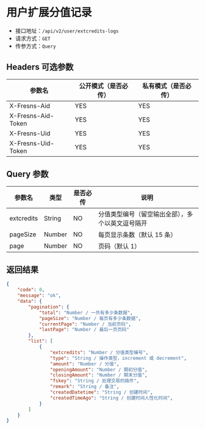 # 用户扩展分值记录

- 接口地址：`/api/v2/user/extcredits-logs`
- 请求方式：`GET`
- 传参方式：`Query`

## Headers 可选参数

| 参数名 | 公开模式（是否必传） | 私有模式（是否必传） |
| --- | --- | --- |
| X-Fresns-Aid | YES | YES |
| X-Fresns-Aid-Token | YES | YES |
| X-Fresns-Uid | YES | YES |
| X-Fresns-Uid-Token | YES | YES |

## Query 参数

| 参数名 | 类型 | 是否必传 | 说明 |
| --- | --- | --- | --- |
| extcredits | String | NO | 分值类型编号（留空输出全部），多个以英文逗号隔开 |
| pageSize | Number | NO | 每页显示条数（默认 15 条） |
| page | Number | NO | 页码（默认 1） |

## 返回结果

```json
{
    "code": 0,
    "message": "ok",
    "data": {
        "pagination": {
            "total": "Number / 一共有多少条数据",
            "pageSize": "Number / 每页有多少条数据",
            "currentPage": "Number / 当前页码",
            "lastPage": "Number / 最后一页页码"
        },
        "list": [
            {
                "extcredits": "Number / 分值类型编号",
                "type": "String / 操作类型，increment 或 decrement",
                "amount": "Number / 分值",
                "openingAmount": "Number / 期初分值",
                "closingAmount": "Number / 期末分值",
                "fskey": "String / 处理交易的插件",
                "remark": "String / 备注",
                "createdDatetime": "String / 创建时间",
                "createdTimeAgo": "String / 创建时间人性化时间",
            }
        ]
    }
}
```
